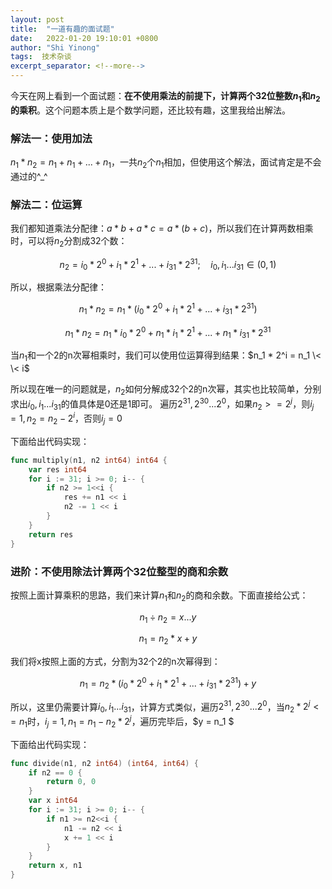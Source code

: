 ```yaml
---
layout: post 
title:  "一道有趣的面试题"
date:   2022-01-20 19:10:01 +0800 
author: "Shi Yinong"
tags:  技术杂谈
excerpt_separator: <!--more-->
---
```

今天在网上看到一个面试题：**在不使用乘法的前提下，计算两个32位整数$n_1$和$n_2$的乘积**。这个问题本质上是个数学问题，还比较有趣，这里我给出解法。
<!--more-->

### **解法一：使用加法**

$n_1 * n_2 = n_1 + n_1 + ... + n_1$，一共$n_2$个$n_1$相加，但使用这个解法，面试肯定是不会通过的^_^

### **解法二：位运算**

我们都知道乘法分配律：$a * b + a * c = a * (b+c)$，所以我们在计算两数相乘时，可以将$n_2$分割成32个数：

$$ n_2 = i_0 * 2^0 + i_1 * 2^1 + ... + i_{31} * 2^{31} ; \quad i_0, i_1 ... i_{31} \in (0, 1) $$

所以，根据乘法分配律：

$$
n_1 * n_2 = n_1 * ( i_0 * 2^0 + i_1 * 2^1 + ... + i_{31} * 2^{31} )
$$

$$
n_1 * n_2 = n_1 * i_0 * 2^0 + n_1 * i_1 * 2^1 + ... +  n_1 * i_{31} * 2^{31} 
$$

当$n_1$和一个2的n次幂相乘时，我们可以使用位运算得到结果：$n_1 * 2^i = n_1 \< \< i$

所以现在唯一的问题就是，$n_2$如何分解成32个2的n次幂，其实也比较简单，分别求出$i_0, i_1 ... i_{31}$的值具体是0还是1即可。
遍历$2^{31}, 2^{30} ... 2^0$，如果$n_2 >= 2^j$，则$i_j = 1, n_2 = n_2 - 2^i$，否则$i_j=0$

下面给出代码实现：
```go
func multiply(n1, n2 int64) int64 {
	var res int64
	for i := 31; i >= 0; i-- {
		if n2 >= 1<<i {
			res += n1 << i
			n2 -= 1 << i
		}
	}
	return res
}
```

### 进阶：不使用除法计算两个32位整型的商和余数
按照上面计算乘积的思路，我们来计算$n_1$和$n_2$的商和余数。下面直接给公式：

$$
n_1 \div n_2 = x ... y
$$

$$
n_1 = n_2*x + y
$$

我们将x按照上面的方式，分割为32个2的n次幂得到：

$$
n_1 = n_2*( i_0 * 2^0 + i_1 * 2^1 + ... + i_{31} * 2^{31} ) + y
$$

所以，这里仍需要计算$i_0, i_1 ... i_31$，计算方式类似，遍历$2^31, 2^30 ... 2^0$，当$n_2 * 2^j <= n_1$时，$i_j = 1, n_1 = n_1 - n_2 * 2^j$，遍历完毕后，$y = n_1 $

下面给出代码实现：
```go
func divide(n1, n2 int64) (int64, int64) {
	if n2 == 0 {
		return 0, 0
	}
	var x int64
	for i := 31; i >= 0; i-- {
		if n1 >= n2<<i {
			n1 -= n2 << i
			x += 1 << i
		}
	}
	return x, n1
}
```